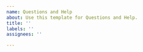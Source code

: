 ```yaml
---
name: Questions and Help
about: Use this template for Questions and Help.
title: ''
labels: ''
assignees: ''

---
```


<!--
As per our GitHub Policy (https://github.com/tensorflow/models/blob/master/ISSUES.md), we only address code bugs, documentation issues, and feature requests on GitHub.

We will automatically close questions and help related issues.

Please go to Stack Overflow (http://stackoverflow.com/questions/tagged/tensorflow-model-garden) for questions and help.

-->
